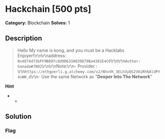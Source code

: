# Hackchain [500 pts]

**Category:** Blockchain
**Solves:** 1

## Description
>Hello My name is kong, and you must be a Hacklabs Enjoyer!\r\n\r\naddress: `0x4874d73bFF9B897c8d9D633A039D79Ba4301E4C0`\r\n\r\n`Author: Sanada#7802`\r\n\r\nNote:\r\n- Provider : \r\n`https://ethgoerli.g.alchemy.com/v2/NhxVK_3ELh3yQS2V8iRh6AldPY4sWW_d`\r\n- Use the same Network as "**Deeper Into The Network**"

**Hint**
* -

## Solution

### Flag

